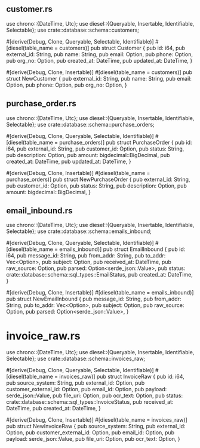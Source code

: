 ## customer.rs

use chrono::{DateTime, Utc};
use diesel::{Queryable, Insertable, Identifiable, Selectable};
use crate::database::schema::customers;

#[derive(Debug, Clone, Queryable, Selectable, Identifiable)] #[diesel(table_name = customers)]
pub struct Customer {
pub id: i64,
pub external_id: String,
pub name: String,
pub email: Option<String>,
pub phone: Option<String>,
pub org_no: Option<String>,
pub created_at: DateTime<Utc>,
pub updated_at: DateTime<Utc>,
}

#[derive(Debug, Clone, Insertable)] #[diesel(table_name = customers)]
pub struct NewCustomer {
pub external_id: String,
pub name: String,
pub email: Option<String>,
pub phone: Option<String>,
pub org_no: Option<String>,
}

## purchase_order.rs

use chrono::{DateTime, Utc};
use diesel::{Queryable, Insertable, Identifiable, Selectable};
use crate::database::schema::purchase_orders;

#[derive(Debug, Clone, Queryable, Selectable, Identifiable)] #[diesel(table_name = purchase_orders)]
pub struct PurchaseOrder {
pub id: i64,
pub external_id: String,
pub customer_id: Option<i64>,
pub status: String,
pub description: Option<String>,
pub amount: bigdecimal::BigDecimal,
pub created_at: DateTime<Utc>,
pub updated_at: DateTime<Utc>,
}

#[derive(Debug, Clone, Insertable)] #[diesel(table_name = purchase_orders)]
pub struct NewPurchaseOrder {
pub external_id: String,
pub customer_id: Option<i64>,
pub status: String,
pub description: Option<String>,
pub amount: bigdecimal::BigDecimal,
}

## email_inbound.rs

use chrono::{DateTime, Utc};
use diesel::{Queryable, Insertable, Identifiable, Selectable};
use crate::database::schema::emails_inbound;

#[derive(Debug, Clone, Queryable, Selectable, Identifiable)] #[diesel(table_name = emails_inbound)]
pub struct EmailInbound {
pub id: i64,
pub message_id: String,
pub from_addr: String,
pub to_addr: Vec<Option<String>>,
pub subject: Option<String>,
pub received_at: DateTime<Utc>,
pub raw_source: Option<String>,
pub parsed: Option<serde_json::Value>,
pub status: crate::database::schema::sql_types::EmailStatus,
pub created_at: DateTime<Utc>,
}

#[derive(Debug, Clone, Insertable)] #[diesel(table_name = emails_inbound)]
pub struct NewEmailInbound {
pub message_id: String,
pub from_addr: String,
pub to_addr: Vec<Option<String>>,
pub subject: Option<String>,
pub raw_source: Option<String>,
pub parsed: Option<serde_json::Value>,
}

# invoice_raw.rs

use chrono::{DateTime, Utc};
use diesel::{Queryable, Insertable, Identifiable, Selectable};
use crate::database::schema::invoices_raw;

#[derive(Debug, Clone, Queryable, Selectable, Identifiable)] #[diesel(table_name = invoices_raw)]
pub struct InvoiceRaw {
pub id: i64,
pub source_system: String,
pub external_id: Option<String>,
pub customer_external_id: Option<String>,
pub email_id: Option<i64>,
pub payload: serde_json::Value,
pub file_uri: Option<String>,
pub ocr_text: Option<String>,
pub status: crate::database::schema::sql_types::InvoiceStatus,
pub received_at: DateTime<Utc>,
pub created_at: DateTime<Utc>,
}

#[derive(Debug, Clone, Insertable)] #[diesel(table_name = invoices_raw)]
pub struct NewInvoiceRaw {
pub source_system: String,
pub external_id: Option<String>,
pub customer_external_id: Option<String>,
pub email_id: Option<i64>,
pub payload: serde_json::Value,
pub file_uri: Option<String>,
pub ocr_text: Option<String>,
}
